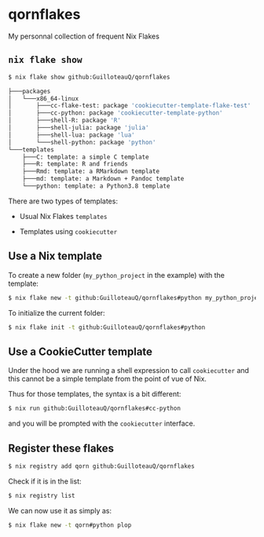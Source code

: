 # qornflakes
My personnal collection of frequent Nix Flakes

## `nix flake show`

```sh
$ nix flake show github:GuilloteauQ/qornflakes

├───packages
│   └───x86_64-linux
│       ├───cc-flake-test: package 'cookiecutter-template-flake-test'
│       ├───cc-python: package 'cookiecutter-template-python'
│       ├───shell-R: package 'R'
│       ├───shell-julia: package 'julia'
│       ├───shell-lua: package 'lua'
│       └───shell-python: package 'python'
└───templates
    ├───C: template: a simple C template
    ├───R: template: R and friends
    ├───Rmd: template: a RMarkdown template
    ├───md: template: a Markdown + Pandoc template
    └───python: template: a Python3.8 template
```

There are two types of templates:

- Usual Nix Flakes `templates`

- Templates using `cookiecutter`

## Use a Nix template

To create a new folder (`my_python_project` in the example) with the template:

```sh
$ nix flake new -t github:GuilloteauQ/qornflakes#python my_python_project
```

To initialize the current folder:

```sh
$ nix flake init -t github:GuilloteauQ/qornflakes#python
```

## Use a CookieCutter template

Under the hood we are running a shell expression to call `cookiecutter` and this cannot be a simple template from the point of vue of Nix.

Thus for those templates, the syntax is a bit different:

```sh
$ nix run github:GuilloteauQ/qornflakes#cc-python
```

and you will be prompted with the `cookiecutter` interface.

## Register these flakes

```sh
$ nix registry add qorn github:GuilloteauQ/qornflakes
```

Check if it is in the list:

```sh
$ nix registry list
```

We can now use it as simply as:

```sh
$ nix flake new -t qorn#python plop
```
